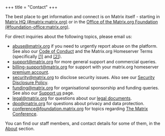 +++
title = "Contact"
+++

The best place to get information and connect is on Matrix itself - starting in
[Matrix HQ (#matrix:matrix.org)](https://matrix.to/#/#matrix:matrix.org) or in the [Office of the Matrix.org Foundation (#foundation-office:matrix.org)](https://matrix.to/#/#foundation-office:matrix.org).

For direct inquiries about the following topics, please email us:

- [abuse@matrix.org](mailto:abuse@matrix.org) if you need to urgently report
  abuse on the platform. See also our [Code of Conduct](/legal/code-of-conduct/) and the
  Matrix.org Homeserver Terms (specifically [[1]](/legal/terms-and-conditions/#7-3-illegal-and-regulated-content)
  and [[2]](/legal/terms-and-conditions/#1-3-breach-of-terms)).
- [support@matrix.org](mailto:support@matrix.org) for more general support and commercial queries.
- [billing-support@matrix.org](mailto:billing-support@matrix.org) for support with your matrix.org homeserver [premium account](/homeserver/pricing).
- [security@matrix.org](mailto:security@matrix.org) to disclose security issues.
  Also see our [Security Disclosure Policy](/security-disclosure-policy/).
- [funding@matrix.org](mailto:funding@matrix.org) for organisational sponsorship and funding
  queries. See also our [Support us](/support) page.
- [legal@matrix.org](mailto:legal@matrix.org) for questions about our [legal documents](https://matrix.org/legal/).
- [dpo@matrix.org](mailto:dpo@matrix.org) for questions about privacy and data protection.
- [conference@foundation.matrix.org](mailto:conference@foundation.matrix.org) for topics regarding [The Matrix Conference](https://conference.matrix.org).

You can find our staff members, and contact details for some of them, in the [About](/about/) section.
